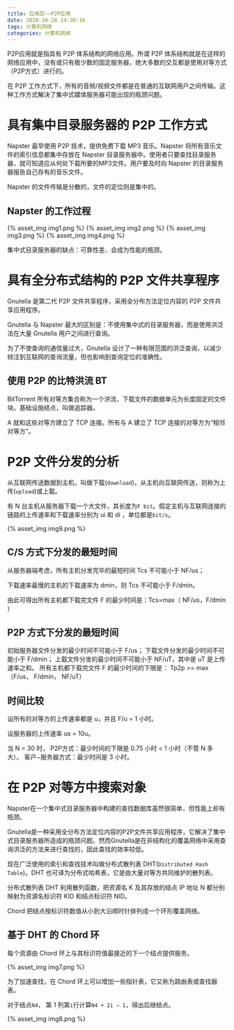 ```yaml
---
title: 应用层——P2P应用
date: 2020-10-28 14:30:16
tags: 计算机网络
categories: 计算机网络
---
```



P2P应用就是指具有 P2P 体系结构的网络应用。所谓 P2P 体系结构就是在这样的网络应用中，没有或只有极少数的固定服务器，绝大多数的交互都是使用对等方式（P2P方式）进行的。

在 P2P 工作方式下，所有的音频/视频文件都是在普通的互联网用户之间传输。这种工作方式解决了集中式媒体服务器可能出现的瓶颈问题。
# 具有集中目录服务器的 P2P 工作方式
Napster 最早使用 P2P 技术，提供免费下载 MP3 音乐。Napster 将所有音乐文件的索引信息都集中存放在 Napster 目录服务器中。使用者只要查找目录服务器，就可知道应从何处下载所要的MP3文件。用户要及时向 Napster 的目录服务器报告自己存有的音乐文件。

Napster 的文件传输是分散的，文件的定位则是集中的。
## Napster 的工作过程
{% asset_img img1.png %}
{% asset_img img2.png %}
{% asset_img img3.png %}
{% asset_img img4.png %}

集中式目录服务器的缺点：可靠性差、会成为性能的瓶颈。
# 具有全分布式结构的 P2P 文件共享程序
Gnutella 是第二代 P2P 文件共享程序，采用全分布方法定位内容的 P2P 文件共享应用程序。

Gnutella 与 Napster 最大的区别是：不使用集中式的目录服务器，而是使用洪泛法在大量 Gnutella 用户之间进行查询。

为了不使查询的通信量过大，Gnutella 设计了一种有限范围的洪泛查询，以减少倾注到互联网的查询流量，但也影响到查询定位的准确性。
## 使用 P2P 的比特洪流 BT
BitTorrent 所有对等方集合称为一个洪流，下载文件的数据单元为长度固定的文件块。基础设施结点，叫做追踪器。

A 就和这些对等方建立了 TCP 连接。所有与 A 建立了 TCP 连接的对等方为“相邻对等方”。
# P2P 文件分发的分析
从互联网传送数据到主机，叫做下载(`download`)，从主机向互联网传送，则称为上传(`upload`)或上载。

有 N 台主机从服务器下载一个大文件，其长度为`F bit`。假定主机与互联网连接的链路的上传速率和下载速率分别为 ui 和 di ，单位都是`bit/s`。

{% asset_img img9.png %}

## C/S 方式下分发的最短时间
从服务器端考虑，所有主机分发完毕的最短时间 Tcs 不可能小于 NF/us；

下载速率最慢的主机的下载速率为 dmin，则 Tcs 不可能小于 F/dmin。

由此可得出所有主机都下载完文件 F 的最少时间是：Tcs=max（ NF/us，F/dmin ）
## P2P 方式下分发的最短时间
初始服务器文件分发的最少时间不可能小于 F/us；
下载文件分发的最少时间不可能小于 F/dmin；
上载文件分发的最少时间不可能小于 NF/uT，其中是 uT 是上传速率之和。
所有主机都下载完文件 F 的最少时间的下限是：
Tp2p >= max（F/us， F/dmin， NF/uT）
## 时间比较
设所有的对等方的上传速率都是 u，并且 F/u = 1 小时。

设服务器的上传速率 us = 10u。

当 N = 30 时，
P2P方式：最少时间的下限是 0.75 小时 < 1 小时（不管 N 多大）。
客户−服务器方式：最少时间是 3 小时。
# 在 P2P 对等方中搜索对象
Napster在一个集中式目录服务器中构建的查找数据库虽然很简单，但性能上却有瓶颈。

Gnutella是一种采用全分布方法定位内容的P2P文件共享应用程序，它解决了集中式目录服务器所造成的瓶颈问题。然而Gnutella是在非结构化的覆盖网络中采用查询洪泛的方法来进行查找的，因此查找的效率较低。

现在广泛使用的索引和查找技术叫做分布式散列表 DHT(`Distributed Hash Table`)。DHT 也可译为分布式哈希表，它是由大量对等方共同维护的散列表。

分布式散列表 DHT 利用散列函数，把资源名 K 及其存放的结点 IP 地址 N 都分别映射为资源名标识符 KID 和结点标识符 NID。

Chord 把结点按标识符数值从小到大沿顺时针排列成一个环形覆盖网络。
## 基于 DHT 的 Chord 环
每个资源由 Chord 环上与其标识符值最接近的下一个结点提供服务。

{% asset_img img7.png %}

为了加速查找，在 Chord 环上可以增加一些指针表，它又称为路由表或查找器表。

对于结点`N4`， 第 1 列第`i`行计算`N4 + 2i – 1`，得出后继结点。

{% asset_img img8.png %}